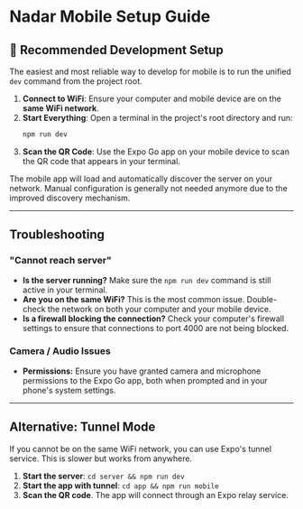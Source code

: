 # Nadar Mobile Setup Guide

## 🚀 Recommended Development Setup

The easiest and most reliable way to develop for mobile is to run the unified `dev` command from the project root.

1. **Connect to WiFi**: Ensure your computer and mobile device are on the **same WiFi network**.
2. **Start Everything**: Open a terminal in the project's root directory and run:
   ```bash
   npm run dev
   ```
3. **Scan the QR Code**: Use the Expo Go app on your mobile device to scan the QR code that appears in your terminal.

The mobile app will load and automatically discover the server on your network. Manual configuration is generally not needed anymore due to the improved discovery mechanism.

---

## Troubleshooting

### "Cannot reach server"
- **Is the server running?** Make sure the `npm run dev` command is still active in your terminal.
- **Are you on the same WiFi?** This is the most common issue. Double-check the network on both your computer and your mobile device.
- **Is a firewall blocking the connection?** Check your computer's firewall settings to ensure that connections to port 4000 are not being blocked.

### Camera / Audio Issues
- **Permissions:** Ensure you have granted camera and microphone permissions to the Expo Go app, both when prompted and in your phone's system settings.

---

## Alternative: Tunnel Mode

If you cannot be on the same WiFi network, you can use Expo's tunnel service. This is slower but works from anywhere.

1. **Start the server**: `cd server && npm run dev`
2. **Start the app with tunnel**: `cd app && npm run mobile`
3. **Scan the QR code**. The app will connect through an Expo relay service.
